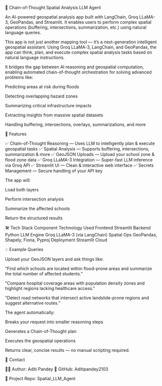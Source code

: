 🧠 Chain-of-Thought Spatial Analysis LLM Agent

An AI-powered geospatial analysis app built with LangChain, Groq LLaMA-3, GeoPandas, and Streamlit.
It enables users to perform complex spatial operations (buffering, intersections, summarization, etc.) using natural language queries.

This app is not just another mapping tool — it’s a next-generation intelligent geospatial assistant.
Using Groq LLaMA-3, LangChain, and GeoPandas, the app can think, plan, and execute complex spatial analysis tasks based on natural language instructions.

It bridges the gap between AI reasoning and geospatial computation, enabling automated chain-of-thought orchestration for solving advanced problems like:

Predicting areas at risk during floods

Detecting overlapping hazard zones

Summarizing critical infrastructure impacts

Extracting insights from massive spatial datasets

Handling buffering, intersections, overlays, summarizations, and more

🚀 Features

✅ Chain-of-Thought Reasoning — Uses LLM to intelligently plan & execute geospatial tasks
✅ Spatial Analysis — Supports buffering, intersections, summarization & more
✅ GeoJSON Uploads — Upload your school zone & flood zone data
✅ Groq LLaMA-3 Integration — Super-fast LLM inference via Groq API
✅ Streamlit UI — Clean & interactive web interface
✅ Secrets Management — Secure handling of your API key

The app will:

Load both layers

Perform intersection analysis

Summarize the affected schools

Return the structured results

🛠 Tech Stack
Component	Technology Used
Frontend	Streamlit
Backend	Python
LLM Engine	Groq LLaMA-3 (via LangChain)
Spatial Ops	GeoPandas, Shapely, Fiona, Pyproj
Deployment	Streamlit Cloud

💡 Example Queries

Upload your GeoJSON layers and ask things like:

“Find which schools are located within flood-prone areas and summarize the total number of affected students.”

“Compare hospital coverage areas with population density zones and highlight regions lacking healthcare access.”

“Detect road networks that intersect active landslide-prone regions and suggest alternative routes.”

The agent automatically:

Breaks your request into smaller reasoning steps

Generates a Chain-of-Thought plan

Executes the geospatial operations

Returns clear, concise results — no manual scripting required.

📧 Contact

👩‍💻 Author: Aditi Pandey
📌 GitHub: Aditipandey2103

📌 Project Repo: Spatial_LLM_Agent
